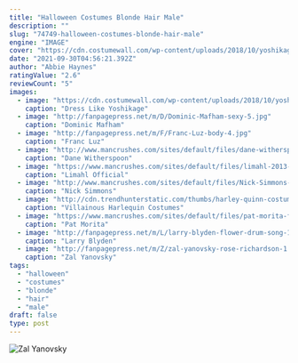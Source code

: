 ```yaml
---
title: "Halloween Costumes Blonde Hair Male"
description: ""
slug: "74749-halloween-costumes-blonde-hair-male"
engine: "IMAGE"
cover: "https://cdn.costumewall.com/wp-content/uploads/2018/10/yoshikage-kira-costume-share.jpg"
date: "2021-09-30T04:56:21.392Z"
author: "Abbie Haynes"
ratingValue: "2.6"
reviewCount: "5"
images:
  - image: "https://cdn.costumewall.com/wp-content/uploads/2018/10/yoshikage-kira-costume-share.jpg"
    caption: "Dress Like Yoshikage"
  - image: "http://fanpagepress.net/m/D/Dominic-Mafham-sexy-5.jpg"
    caption: "Dominic Mafham"
  - image: "http://fanpagepress.net/m/F/Franc-Luz-body-4.jpg"
    caption: "Franc Luz"
  - image: "http://www.mancrushes.com/sites/default/files/dane-witherspoon-2013-5.jpg"
    caption: "Dane Witherspoon"
  - image: "https://www.mancrushes.com/sites/default/files/limahl-2013-6.jpg"
    caption: "Limahl Official"
  - image: "http://www.mancrushes.com/sites/default/files/Nick-Simmons-exclusive-hot-pic-5.jpg"
    caption: "Nick Simmons"
  - image: "http://cdn.trendhunterstatic.com/thumbs/harley-quinn-costume.jpeg"
    caption: "Villainous Harlequin Costumes"
  - image: "https://www.mancrushes.com/sites/default/files/pat-morita-funeral-8.jpg"
    caption: "Pat Morita"
  - image: "http://fanpagepress.net/m/L/larry-blyden-flower-drum-song-1.jpg"
    caption: "Larry Blyden"
  - image: "http://fanpagepress.net/m/Z/zal-yanovsky-rose-richardson-1.jpg"
    caption: "Zal Yanovsky"
tags:
  - "halloween"
  - "costumes"
  - "blonde"
  - "hair"
  - "male"
draft: false
type: post
---
```



![Zal Yanovsky](http://fanpagepress.net/m/Z/zal-yanovsky-rose-richardson-1.jpg "Zal Yanovsky")


<!--inArticleAds-->

<!--galleryOne-->


<!--inArticleAds-->

<!--galleryTwo-->


<!--galleryThree-->

